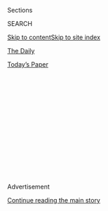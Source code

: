 <div id="app">

<div>

<div>

<div>

<div class="NYTAppHideMasthead css-1q2w90k e1suatyy0">

<div class="section css-ui9rw0 e1suatyy2">

<div class="css-eph4ug er09x8g0">

<div class="css-6n7j50">

</div>

<span class="css-1dv1kvn">Sections</span>

<div class="css-10488qs">

<span class="css-1dv1kvn">SEARCH</span>

</div>

[Skip to content](#site-content)[Skip to site index](#site-index)

</div>

<div id="masthead-section-label" class="css-1wr3we4 eaxe0e00">

[The
Daily](https://www.nytimes.com/podcasts/the-daily)

</div>

<div class="css-10698na e1huz5gh0">

</div>

</div>

<div id="masthead-bar-one" class="section hasLinks css-15hmgas e1csuq9d3">

<div class="css-uqyvli e1csuq9d0">

</div>

<div class="css-1uqjmks e1csuq9d1">

</div>

<div class="css-9e9ivx">

[](https://myaccount.nytimes.com/auth/login?response_type=cookie&client_id=vi)

</div>

<div class="css-1bvtpon e1csuq9d2">

[Today’s
Paper](https://www.nytimes.com/section/todayspaper)

</div>

</div>

</div>

</div>

<div data-aria-hidden="false">

<div id="site-content" data-role="main">

<div>

<div class="css-1aor85t" style="opacity:0.000000001;z-index:-1;visibility:hidden">

<div class="css-1hqnpie">

<div class="css-epjblv">

<span class="css-17xtcya">[The
Daily](/podcasts/the-daily)</span><span class="css-x15j1o">|</span><span class="css-fwqvlz">Confronting
China</span>

</div>

<div class="css-k008qs">

<div class="css-1iwv8en">

<span class="css-18z7m18"></span>

<div>

</div>

</div>

<span class="css-1n6z4y">https://nyti.ms/313FOmC</span>

<div class="css-1705lsu">

<div class="css-4xjgmj">

<div class="css-4skfbu" data-role="toolbar" data-aria-label="Social Media Share buttons, Save button, and Comments Panel with current comment count" data-testid="share-tools">

  - 
  - 
  - 
  - 
    
    <div class="css-6n7j50">
    
    </div>

  - 
  - 

</div>

</div>

</div>

</div>

</div>

</div>

<div id="NYT_TOP_BANNER_REGION" class="css-13pd83m">

</div>

<div id="top-wrapper" class="css-1sy8kpn">

<div id="top-slug" class="css-l9onyx">

Advertisement

</div>

[Continue reading the main
story](#after-top)

<div class="ad top-wrapper" style="text-align:center;height:100%;display:block;min-height:250px">

<div id="top" class="place-ad" data-position="top" data-size-key="top">

</div>

</div>

<div id="after-top">

</div>

</div>

<div>

<div class="css-1g7y0i5 e1drnplw0">

<div class="css-1ceswkc e1drnplw1">

</div>

<div class="css-f2fzwx e1drnplw2">

<div data-aria-labelledby="modal-title" data-role="region">

<div id="modal-title" class="css-mln36k">

transcript

</div>

<div class="css-pbq7ev">

</div>

<span>Back to The
Daily</span>

<div class="css-f6lhej">

<div class="css-1ialerq">

<div class="css-1701swk">

bars

</div>

<div>

<div class="css-1t7yl1y">

0:00/28:40

</div>

<div class="css-og85jy">

\-28:40

</div>

</div>

</div>

</div>

<div class="css-15fbio0">

<div class="css-1p4nyns">

transcript

## Confronting China

### Hosted by Michael Barbaro; produced by Asthaa Chaturvedi and Austin Mitchell; with help from Neena Pathak and Sydney Harper; and edited by Lisa Chow and Lisa Tobin

#### Some members of the Trump administration believe the superpower country poses an existential threat to the U.S. — one they are working to address now.

Wednesday, July 29th, 2020

</div>

  - michael barbaro  
    From The New York Times, I’m Michael Barbaro. This is “The Daily.”

  - \[music\]  
    Today: A cooperative relationship with China has been a pillar of
    the United States’ foreign policy for more than half a century.
    Edward Wong on why the Trump administration believes it’s time for a
    change.
    
    It’s Wednesday, July 29.
    
    Edward, can you tell me what happened in Houston last week?

  - edward wong  
    Sure. We first got a tip that something was up with the Chinese
    consulate in Houston around Tuesday afternoon or so — that the
    Chinese ambassador to the U.S. had been told by American officials
    that he had three days to shut down the consulate, and that the
    employees here had 30 days to then leave the country. And a
    colleague and I started chasing this tip, but we couldn’t quite nail
    it down to publish a story.

  - archived recording  
    Right now at 10, breaking news —

edward wong

And then —

  - archived recording 1  
    Houston firefighters and police responding to the Chinese consulate
    in Montrose after reports of a fire.

  - archived recording 2  
    Crews were called to the building off Montrose and Herald about 8:20
    tonight.

edward wong

In the evening, I started seeing these videos of people burning things
in metal barrels, in open metal barrels. And there was video of fire
trucks and police cars surrounding the consulate with their lights on,
so it’s quite a dramatic scene.

  - archived recording  
    And local media were reporting that documents appeared to be being
    burned in the courtyard of that building.

edward wong

You know, for people in the national security world and the foreign
policy world, when you see people burning lots of documents or papers at
a diplomatic mission, the assumption is that they’re about to clear out
of the mission. So when I saw those videos, I realized that the tip we
had gotten that the Chinese ambassador had been told to shut down the
Houston consulate within three days was indeed true.

  - archived recording (wang wenbin)  
    On July the 21st, the U.S. abruptly asked China to close its
    consulate in Houston.

edward wong

And within hours, the Chinese foreign ministry confirmed that in
Beijing.

  - archived recording (wang wenbin)  
    We urge the U.S. to reverse this incorrect decision immediately.
    Otherwise, China will definitely take necessary legitimate actions.

michael barbaro

And why would the U.S. take this pretty significant move of kicking
these Chinese diplomats out of this consulate in Texas?

edward wong

Officially, people in American government told us that they targeted the
Houston consulate because it was a hub of economic espionage and trade
secrets espionage in the U.S. But American officials haven’t given us
detailed evidence on the activities undertaken by the Chinese diplomats.
And it’s not clear to us how much farther these activities go beyond the
types of covert or espionage activities that take place at missions
around the world, including ones run by Americans. But in the bigger
picture, a main goal of some American officials in the Trump
administration is to unwind a range of diplomatic and economic ties that
have built up between the U.S. and China over the decades ever since
President Nixon started the opening of China back in 1971.

michael barbaro

So there’s a version of this where the U.S. was looking for a reason to
unwind this relationship, and espionage — real or not — was that reason.

edward wong

Right.

michael barbaro

And why would the Trump administration want to unwind its relationship
with China? I mean, it’s our single biggest trading partner. It’s a
global superpower. It’s a nuclear power, so that’s a pretty significant
decision.

edward wong

It is significant, and there are some senior officials in the
administration who are against this. Throughout the last three and a
half years, we’ve seen, broadly speaking, two factions of advisers on
China competing against each other for Trump’s ear. And that helps
explain some of the contradictory impulses and policies that we’ve seen
coming out of the administration on China during this period.

michael barbaro

What do you mean?

edward wong

On one side, you had the ones wanting to confront China, in part over
trade, and also in part over national security matters. You had Peter
Navarro, who’s a White House trade adviser.

  - archived recording (peter navarro)  
    How do you work with a country that lies through its teeth?

edward wong

Who wrote a book called “Death by China,” and then you also had
Secretary of State Mike Pompeo.

  - archived recording (mike pompeo)  
    They very much want to undermine our Western values, all the things
    that we hold most dear.

edward wong

And those people saw China as a threat to America. And then on the more
cooperative side, you have, for example, Treasury Secretary Steve
Mnuchin.

  - archived recording (steve mnuchin)  
    We need to work together to maximize the benefit for both sides.

edward wong

People who still clung to the classic notions of free trade and thought
that the traditional relationship with China was a stabilizing force in
the world. And that this had helped American companies get wealthy over
the years, as well as had benefited American consumers.

michael barbaro

And Edward, when comes to those who want to confront China, when it
comes to the Peter Navarros and the Mike Pompeos, what is their case for
why China is such a threat to the U.S. and should be reined in?

edward wong

Well, they argue that China presents a range of strategic threats to the
U.S. For example, they say that China’s attempts to export its 5G
technology, its next generation communications technology, around the
world presents a security threat. They say that China’s recent military
expansionism in the South China Sea, and its vast maritime claims in
that sea, are also a security threat, and they would impede American
military dominance in the Asia-Pacific. They point to attempts at
economic espionage by China and a vast range of cyber attacks that have
targeted the American government and other important institutions around
the world.

michael barbaro

Am I right to think that, from the start of his presidency, the
confrontation camp more or less prevailed?

edward wong

Well, it’s complicated. The first big blow to the U.S.-China
relationship under the Trump administration was in mid-2018.

  - archived recording (donald trump)  
    We’re going to have some incredible things. We’re just announcing
    very big tariffs today on China, because China has been —

edward wong

When President Trump started putting tariffs on billions of dollars of
goods made in China, China retaliated by doing the same on American
goods.

  - archived recording  
    So here’s what they would do. They target farm products such as
    soybean cars, seafood —

edward wong

And then just spiral downward from there.

  - archived recording 1  
    Medical equipment, energy products, that would start a little bit —

  - archived recording 2  
    As the U.S.-China trade war escalates, business leaders have been
    speaking up. FedEx C.E.O. —

edward wong

So the trade war had this huge impact on companies, both in the U.S. and
outside of the U.S. And it created a lot of instability in their
thinking about how to do business.

  - archived recording  
    The escalating trade battle between the U.S. and China is rocking
    investors around the world.

edward wong

It created a lot of instability in the stock markets, which Trump
watches closely. And —

  - archived recording  
    Some farmers in the U.S.A., the disruption of normal trade with
    China has forced many of them to go bankrupt.

edward wong

Important groups of voters who had supported Trump, for example, farmers
in the Midwest, were starting to suffer.

  - archived recording  
    I was a Trump voter. I voted for the president, certainly. But he
    certainly hasn’t come through. He’s lost on trade. He’s lost on
    trade, and certainly —

edward wong

They saw agricultural products like corn and soybeans piling up in the
Midwest, because China had imposed tariffs on their end to strike back
at Trump.

  - archived recording  
    So I won’t be voting for the president again.

edward wong

So Trump and some of his economic advisers, especially those who were
preaching more cooperation with China, started to get nervous about
these economic signs that they were seeing, as well as about the
anxieties of these midwestern farmers and potential Trump voters there.

michael barbaro

And so what do they do, these cooperation camp folks who are not happy
with this trade war?

edward wong

Well, as they go through negotiations for a potential truce to the trade
war, President Trump talks with President Xi of China several times. And
they have these, like, sort of one-on-one conversations that Trump likes
to do with leaders. And in each of these, Trump sort of cozies up to Xi,
and it’s clear he’s willing to sort of brush aside a lot of sort of the
most egregious behaviors of China in the pursuit of this trade deal.

michael barbaro

Like what?

edward wong

In one conversation, according to John Bolton — the former national
security adviser — Trump encouraged Xi to actually continue building
internment camps for Muslims in the northwest of China and sort of
signaled that this wasn’t a big issue for him.

michael barbaro

These are the Uighurs?

edward wong

Right, these are the Uighurs, exactly. The ones a million or more held
over recent years in internment camps. And, for example, we’ve seen
these, during this period, these pro-democracy protests arise in Hong
Kong. And while Trump’s national security aides are supportive of them,
Trump himself tells Xi privately in a phone call that Xi should just
handle those in whatever way he wants to deal with those, and that Trump
himself will not say anything about those, and he’ll tell his aides not
to say anything vocally among those protests either.

michael barbaro

So in this trade war that’s supposed to represent confrontation with
China, there’s actually a fair amount of cooperation going on, most of
it behind the scenes.

edward wong

Right, exactly. And ultimately, in December, they reach a tentative
agreement, and then they signed that in January of this year. And I
think that brought a big sense of relief to the people in the
cooperation camp. I think they were relieved to see a sense of stability
returned to this key economic relationship. Now, the confrontation
people in the White House and in other agencies were generally
disappointed, I think, by the outcome of the deal. They felt that Trump
had sidelined a lot of the hardline policies they had pushed for in the
first half of the administration for the sake of just trying to get a
marginal increase in agricultural purchases. And also, there is a sense
of outrage among some of them.

And this was in John Bolton’s recent book, that Trump was also aiming
for this negotiated truce purely for re-election purposes. That he
pleaded with Xi in a conversation that Xi should get help him get
re-elected, should help him win, and that the best way to do this was to
reach some sort of truce or deal in the trade war that he could then
bring back to his constituents. And so certain national security people
were outraged by this, saying that Trump was focused purely on personal
politics and was not looking after the national security interests of
the United States.

michael barbaro

Edward, what you’re describing so far, especially this trade deal, does
not seem like a relationship that is about to be fundamentally unwound
and blown up. So what happens to get us from that truce to now, into the
shutdown of this consulate in Houston?

edward wong

Well, what changes things is this pandemic that starts in central China
and spreads across the globe.

That sets the two powers on a much more confrontational course.

\[music\]

michael barbaro

We’ll be right back.

  - archived recording (donald trump)  
    I spoke with President Xi. We had a great talk. He’s working very
    hard. I have to say he’s working very, very hard.

edward wong

So in the first weeks after the virus started spreading around the
globe, Trump was still praising Xi publicly.

  - archived recording (donald trump)  
    If you know anything about him, I think he’ll be in pretty good
    shape. They’ve had a rough patch, and I think right now, they have
    it — it looks like they’re getting it under control more and more.

edward wong

This was in January and February right after they had signed the trade
agreement, so Trump was still in this mode where he wanted intensely to
preserve that negotiated truce. But by the spring —

  - archived recording (donald trump)  
    We got hit by the virus that came from China.

edward wong

Trump was laying into China publicly for what had happened. You know,
the pandemic had spread into all corners of the U.S. The economy was in
shambles. Trump was seeing his re-election chances starting to go down
the drain.

  - archived recording (donald trump)  
    And we continue our relentless effort to defeat the Chinese virus.

  - archived recording  
    Why do you keep using this? A lot of people say it’s racist.

  - archived recording (donald trump)  
    Because it comes from China. It’s not racist at all, no. Not at all.
    It comes from China. That’s why. It comes from China. I want to be
    accurate.

edward wong

And so his campaign strategists came up with this idea that they can try
and shift the conversation to China, rather than having people focused
on Trump’s failures on the pandemic. And that by blaming China for all
of this, they could win back some of the votes that Trump’s starting to
lose. Some of his top advisers. started speculating whether the virus
might have started from a lab accident —

  - archived recording  
    I can tell you that there is a significant amount of evidence that
    this came from that laboratory in Wuhan.

edward wong

— even though there was no evidence for that.

  - archived recording  
    Have you seen anything at this point that gives you a high degree of
    confidence that the Wuhan Institute of Virology was the origin of
    this virus?

  - archived recording (donald trump)  
    Yes, I have. Yes, I have.

edward wong

So you have this very concerted effort by Trump to really cast China as
the person or the entity to blame for all of this.

  - archived recording (donald trump)  
    China’s cover-up of the Wuhan virus allowed the disease to spread
    all over the world, instigating a global pandemic.

michael barbaro

And where does the pandemic fit into the kind of now familiar outlines
that you have described of the confrontation camp versus the cooperation
camp? I have to imagine it kind of challenges both.

edward wong

The pandemic really empowers the hawks in the administration to say, we
really have to go after China. Look at how their misgovernance, how
their political system led us to this point — led America into an
economic crisis that’s been the worst since the Great Depression. And
even the people in the cooperation camp are starting to change their
minds a bit. It’s hard to tell the world that we should prioritize this
trade agreement that just rests on some agriculture purchases when
you’ve got this global crisis enveloping everything, and when American
citizens are anxious about their future.

michael barbaro

And how does China respond to these attacks from Trump and from his
advisers?

edward wong

So what we’re hearing this spring is Chinese officials denouncing the
U.S. for all of these attacks. And they also point out that the Chinese
system actually has handled the virus a lot better than the American
system. They say even though there might have been this outbreak in
central China, look at how we controlled it through the measures we
took, and look at how the virus is running rampant in the U.S. And China
also then starts to try and send out aid to other countries. It starts
sending shipments of, for example, medical supplies, medical equipment,
facemasks, to other countries around the world, and even to parts of the
U.S., to try and sort of mask over its own responsibility for how the
outbreak began in its country. So the relationship between the two
powers was bad, and then it got worse.

  - archived recording  
    And we have some breaking news coming in. China’s annual
    parliamentary meeting has been officially opened in Beijing, and
    it’s expected that national security legislation for Hong Kong
    will be discussed during the seven-day session.

edward wong

In the late spring, Chinese officials start talking about this new
national security law that they want to impose on Hong Kong.

  - archived recording 1  
    Well, the specifics of the news has sent shockwaves across the city.

  - archived recording 2  
    It says Beijing will set up a new National Security Bureau in Hong
    Kong, supervised by the central government to crack down on dissent
    in the city.

  - archived recording  
    The legislation has faced sharp criticism from governments all
    around the world and sparked new protests in Hong Kong.

edward wong

And so this continues the downward spiral that U.S.-China relations have
been on.

michael barbaro

Right, and I’m imagining that that security law was especially upsetting
to those who want confrontation with China. That seems to be exactly the
kind of thing that they find so objectionable.

edward wong

That’s right. As you recall, they were very upset at Trump for putting
the Hong Kong issue on the backburner in his aim to try and reach some
sort of trade truce with China. And now they were intent on pushing
forward on policies and actions that would make the Communist Party pay
a price, not only for what they would do in Hong Kong, but for their
actions in other parts of the world and for their role in the pandemic.
So they started announcing a series of actions against China that really
brought the relationship to a new low. They said that Hong Kong was no
longer an autonomous entity, and that the U.S. would break off its
special relationship with Hong Kong.

michael barbaro

Wow.

edward wong

They imposed visa restrictions on a category of students who were
associated with military institutions in China. They said that these
students can no longer come to the U.S. to do research or study because
of suspicions of potential economic espionage. They’ve even floated a
proposal internally to block all 92 million members of the Communist
Party from traveling to the U.S., as well as their family members, which
could encompass hundreds of millions of people. It’s really felt like a
moment where the gloves have been taken off in this relationship, and
where the people in the administration who want to fundamentally
reorient the relationship with China have the upper hand right now.

michael barbaro

Edward, is it possible that, at the end of the day, what you’re
describing here and the events of the past couple of weeks, it’s the
right strategy for the U.S.? Because China is behaving in ways that
fundamentally violate American values, especially in Hong Kong,
especially with the Uighurs. And so no matter what motivates Donald
Trump to begin confronting China, is that potentially a good thing for
the United States?

edward wong

Well, the people who are supportive of the more confrontational approach
say that this type of strategy on China is long overdue. Now it’s time
to really push back against China on all these fronts, especially at a
time when China hasn’t overtaken the U.S. yet as the world’s largest
economy and it’s still a rising power. And this is a moment when we have
this opening to really reframe the conversation on China, not only U.S.,
but globally, and sort of rally countries to really confront China on a
whole range of issues.

michael barbaro

Right. So basically, this is our last chance?

edward wong

Right. They see it as time running out. Then you’ve got people on the
other camp who say, we don’t know where this will end. This starts this
downward spiral in relations that starts to erode all the diplomatic
ties, economic ties, the people-to-people ties that have kept the
relationship firm over the decades, a relationship that’s an unlikely
one. You’ve got this close relationship between a Western democracy and
an authoritarian state. And somehow, they’ve managed to avoid open
conflict. They’ve managed to avoid war. And where could we end up, where
could the world end up if we start breaking off those ties now?

michael barbaro

Right. It could end up in a pretty dangerous place.

edward wong

Right.

michael barbaro

So I want to return to where we started this conversation, Edward, which
is with the U.S. kicking China out of this consulate in Houston, because
it very much seems like this is the capstone to this approach. And I
wonder what the response has been from China, and what that tells us
about what this dynamic of confrontation is going to start to look like
over the next coming months and maybe even years.

edward wong

Well last Friday, we saw China announce that it was going to force the
U.S. to shut down its consulate in Chengdu, which is the only diplomatic
mission that the U.S. has in Western China. It’s a very critical mission
for the U.S., because it allows American officials to observe what’s
going on in the vast reaches of that part of the country, including in
Tibet, which is a very important issue for the U.S.

The people in Beijing couch this as a reciprocal action. And some people
still say that they could have taken a more escalatory step, but that
they appear to be willing to hold back and see whether there might be
some reset of the relationship if Trump loses the election in November.
But even if that were the case, I’m not sure that their orientation of
the relationship would change. There might be a temporary halt to the
tit-for-tat cycle that we’re seeing. But it feels like because of where
the U.S. and China are now in the world, and the entrenched ideological
systems in both countries, we might be on course for a long-term
confrontation.

  - archived recording (mike pompeo)  
    Thank you. Thank you all.

edward wong

And you could hear that a few days ago in this very dark speech that
Secretary of State Mike Pompeo gave at the Nixon Library.

  - archived recording (mike pompeo)  
    We, the freedom-loving nations of the world, must induce China to
    change in more creative and assertive ways, because Beijing’s
    actions threaten our people and our prosperity.

edward wong

He laid out a vision of a potential cold war with China, and said that
China was the most challenging foe to the United States.

  - archived recording (mike pompeo)  
    Now, people of good faith can debate why free agents allowed these
    bad things to happen for all these years. Perhaps we were naive
    about China’s virulent strain of communism, or triumphalist after
    our victory in the Cold War. Or cravenly capitalist, or hoodwinked
    by Beijing’s talk of a peaceful rise. Whatever the reason, whatever
    the reason, today, China is increasingly authoritarian at home and
    more aggressive in its hostility to freedom everywhere else. And
    President Trump has said enough.

\[music\]

michael barbaro

Edward, thank you very much.

edward wong

Thanks a lot, Michael. It’s been great being on the show.

michael barbaro

We’ll be right back.

Here’s what else you need to know today.

  - archived recording  
    Mr. Barr, you may begin.

  - archived recording (william barr)  
    Good morning, Mr. Chairman, Ranking Member Jordan. I’m pleased to be
    here this morning. On behalf of the Department of Justice, I want to
    pay my respects —

michael barbaro

During his first appearance before the House since Democrats took
control in 2018, Attorney General Bill Barr was repeatedly challenged
over his response to everything from the Russia investigation to
nationwide protests over policing.

  - archived recording (david cicilline)  
    Is it ever appropriate, sir, for the president to solicit or accept
    foreign assistance in an election?

  - archived recording (william barr)  
    It depends what kind of assistance.

  - archived recording (david cicilline)  
    Is it ever appropriate for the president or presidential candidate
    to accept or solicit foreign assistance of any kind in his or her
    election?

  - archived recording (william barr)  
    No, it’s not appropriate.

  - archived recording (david cicilline)  
    OK. Sorry you had to struggle with that one, Mr. Attorney General.
    Now let’s turn to —

michael barbaro

Several Democratic lawmakers, including Representative Pramila Jayapal
of Washington State, demanded to know why Barr had deployed federal
agents to Oregon to monitor Black Lives Matter protests, but not to
Michigan, where conservatives protested a coronavirus lockdown order.

  - archived recording (pramila jayapal)  
    There is a real discrepancy in how you react as the attorney
    general, the top cop in this country. When white men with swastikas
    storm a government building with guns, there is no need for the
    president to quote, “activate you,” because they’re getting the
    president’s personal agenda done. But when black people and people
    of color protest police brutality, systemic racism and the
    president’s very own lack of response to those critical issues,
    then you forcibly remove them with armed federal officers, pepper
    bombs, because they are considered terrorists by the president. Did
    I get it right, Mr. Barr?

  - archived recording (william barr)  
    I have responsibility for the federal government, and the White
    House is the seat of the —

  - archived recording (pramila jayapal)  
    Mr. Barr, let me just make it clear —

michael barbaro

And on Tuesday, the nation’s second-largest teachers’ unit, the American
Federation of Teachers, announced that it would support members if they
choose to go on strike over unsafe school reopenings. The union said
that strikes should be a last resort, but the announcement gives local
teachers greater leverage in negotiations over the kinds of protections
that teachers should have in reopened schools.

\[music\]

That’s it for “The Daily.” I’m Michael Barbaro. See you
tomorrow.

</div>

</div>

</div>

</div>

<div style="position:absolute;width:0;height:0;visibility:hidden;display:none">

</div>

<div style="width:100%">

<div class="css-18qqsen e1eullfg0" style="background-image:url(https://static01.nyt.com/images/2017/01/29/podcasts/the-daily-album-art/the-daily-album-art-videoFifteenBySeven2610-v4.jpg)">

<div class="css-1hmsypo e1eullfg2">

<div class="css-131hid3 e1eullfg3">

<div class="css-1uhi299 e1eullfg1">

</div>

<div class="css-1tloyb6">

<div class="css-1kltdsh ehra6vc0">

[<span class="css-1f76qa2">![The Daily
logo](https://static01.nyt.com/images/2017/01/29/podcasts/the-daily-album-art/the-daily-album-art-square320-v4.png)<span>The
Daily</span></span>](https://www.nytimes.com/column/the-daily)<span class="css-1lhttlg ehra6vc1"><span class="css-sj5ozi ehra6vc2">Subscribe:</span></span>

  - [Apple Podcasts](https://itunes.apple.com/us/podcast/id1200361736)
  - [Google
    Podcasts](https://www.google.com/podcasts?feed=aHR0cHM6Ly9yc3MuYXJ0MTkuY29tL3RoZS1kYWlseQ%3D%3D)

</div>

</div>

<div class="css-1r0dpua e1eullfg4">

<div class="css-1gu519p edye5kn0">

<div>

# Confronting China

## Some members of the Trump administration believe the superpower country poses an existential threat to the U.S. — one they are working to address now.

</div>

<span class="css-lsnb14 edye5kn4">Hosted by Michael Barbaro; produced by
Asthaa Chaturvedi and Austin Mitchell; with help from Neena Pathak and
Sydney Harper; and edited by Lisa Chow and Lisa Tobin</span>

<div class="css-1vd84sn">

<span class="css-16bt4xd">Transcript</span>

</div>

</div>

<div class="css-1g7y0i5 e1drnplw0">

<div class="css-1ceswkc e1drnplw1">

</div>

<div class="css-f2fzwx e1drnplw2">

<div data-aria-labelledby="modal-title" data-role="region">

<div id="modal-title" class="css-mln36k">

transcript

</div>

<div class="css-pbq7ev">

</div>

<span>Back to The
Daily</span>

<div class="css-f6lhej">

<div class="css-1ialerq">

<div class="css-1701swk">

bars

</div>

<div>

<div class="css-1t7yl1y">

0:00/28:40

</div>

<div class="css-og85jy">

\-0:00

</div>

</div>

</div>

</div>

<div class="css-15fbio0">

<div class="css-1p4nyns">

transcript

## Confronting China

### Hosted by Michael Barbaro; produced by Asthaa Chaturvedi and Austin Mitchell; with help from Neena Pathak and Sydney Harper; and edited by Lisa Chow and Lisa Tobin

#### Some members of the Trump administration believe the superpower country poses an existential threat to the U.S. — one they are working to address now.

Wednesday, July 29th, 2020

</div>

  - michael barbaro  
    From The New York Times, I’m Michael Barbaro. This is “The Daily.”

  - \[music\]  
    Today: A cooperative relationship with China has been a pillar of
    the United States’ foreign policy for more than half a century.
    Edward Wong on why the Trump administration believes it’s time for a
    change.
    
    It’s Wednesday, July 29.
    
    Edward, can you tell me what happened in Houston last week?

  - edward wong  
    Sure. We first got a tip that something was up with the Chinese
    consulate in Houston around Tuesday afternoon or so — that the
    Chinese ambassador to the U.S. had been told by American officials
    that he had three days to shut down the consulate, and that the
    employees here had 30 days to then leave the country. And a
    colleague and I started chasing this tip, but we couldn’t quite nail
    it down to publish a story.

  - archived recording  
    Right now at 10, breaking news —

edward wong

And then —

  - archived recording 1  
    Houston firefighters and police responding to the Chinese consulate
    in Montrose after reports of a fire.

  - archived recording 2  
    Crews were called to the building off Montrose and Herald about 8:20
    tonight.

edward wong

In the evening, I started seeing these videos of people burning things
in metal barrels, in open metal barrels. And there was video of fire
trucks and police cars surrounding the consulate with their lights on,
so it’s quite a dramatic scene.

  - archived recording  
    And local media were reporting that documents appeared to be being
    burned in the courtyard of that building.

edward wong

You know, for people in the national security world and the foreign
policy world, when you see people burning lots of documents or papers at
a diplomatic mission, the assumption is that they’re about to clear out
of the mission. So when I saw those videos, I realized that the tip we
had gotten that the Chinese ambassador had been told to shut down the
Houston consulate within three days was indeed true.

  - archived recording (wang wenbin)  
    On July the 21st, the U.S. abruptly asked China to close its
    consulate in Houston.

edward wong

And within hours, the Chinese foreign ministry confirmed that in
Beijing.

  - archived recording (wang wenbin)  
    We urge the U.S. to reverse this incorrect decision immediately.
    Otherwise, China will definitely take necessary legitimate actions.

michael barbaro

And why would the U.S. take this pretty significant move of kicking
these Chinese diplomats out of this consulate in Texas?

edward wong

Officially, people in American government told us that they targeted the
Houston consulate because it was a hub of economic espionage and trade
secrets espionage in the U.S. But American officials haven’t given us
detailed evidence on the activities undertaken by the Chinese diplomats.
And it’s not clear to us how much farther these activities go beyond the
types of covert or espionage activities that take place at missions
around the world, including ones run by Americans. But in the bigger
picture, a main goal of some American officials in the Trump
administration is to unwind a range of diplomatic and economic ties that
have built up between the U.S. and China over the decades ever since
President Nixon started the opening of China back in 1971.

michael barbaro

So there’s a version of this where the U.S. was looking for a reason to
unwind this relationship, and espionage — real or not — was that reason.

edward wong

Right.

michael barbaro

And why would the Trump administration want to unwind its relationship
with China? I mean, it’s our single biggest trading partner. It’s a
global superpower. It’s a nuclear power, so that’s a pretty significant
decision.

edward wong

It is significant, and there are some senior officials in the
administration who are against this. Throughout the last three and a
half years, we’ve seen, broadly speaking, two factions of advisers on
China competing against each other for Trump’s ear. And that helps
explain some of the contradictory impulses and policies that we’ve seen
coming out of the administration on China during this period.

michael barbaro

What do you mean?

edward wong

On one side, you had the ones wanting to confront China, in part over
trade, and also in part over national security matters. You had Peter
Navarro, who’s a White House trade adviser.

  - archived recording (peter navarro)  
    How do you work with a country that lies through its teeth?

edward wong

Who wrote a book called “Death by China,” and then you also had
Secretary of State Mike Pompeo.

  - archived recording (mike pompeo)  
    They very much want to undermine our Western values, all the things
    that we hold most dear.

edward wong

And those people saw China as a threat to America. And then on the more
cooperative side, you have, for example, Treasury Secretary Steve
Mnuchin.

  - archived recording (steve mnuchin)  
    We need to work together to maximize the benefit for both sides.

edward wong

People who still clung to the classic notions of free trade and thought
that the traditional relationship with China was a stabilizing force in
the world. And that this had helped American companies get wealthy over
the years, as well as had benefited American consumers.

michael barbaro

And Edward, when comes to those who want to confront China, when it
comes to the Peter Navarros and the Mike Pompeos, what is their case for
why China is such a threat to the U.S. and should be reined in?

edward wong

Well, they argue that China presents a range of strategic threats to the
U.S. For example, they say that China’s attempts to export its 5G
technology, its next generation communications technology, around the
world presents a security threat. They say that China’s recent military
expansionism in the South China Sea, and its vast maritime claims in
that sea, are also a security threat, and they would impede American
military dominance in the Asia-Pacific. They point to attempts at
economic espionage by China and a vast range of cyber attacks that have
targeted the American government and other important institutions around
the world.

michael barbaro

Am I right to think that, from the start of his presidency, the
confrontation camp more or less prevailed?

edward wong

Well, it’s complicated. The first big blow to the U.S.-China
relationship under the Trump administration was in mid-2018.

  - archived recording (donald trump)  
    We’re going to have some incredible things. We’re just announcing
    very big tariffs today on China, because China has been —

edward wong

When President Trump started putting tariffs on billions of dollars of
goods made in China, China retaliated by doing the same on American
goods.

  - archived recording  
    So here’s what they would do. They target farm products such as
    soybean cars, seafood —

edward wong

And then just spiral downward from there.

  - archived recording 1  
    Medical equipment, energy products, that would start a little bit —

  - archived recording 2  
    As the U.S.-China trade war escalates, business leaders have been
    speaking up. FedEx C.E.O. —

edward wong

So the trade war had this huge impact on companies, both in the U.S. and
outside of the U.S. And it created a lot of instability in their
thinking about how to do business.

  - archived recording  
    The escalating trade battle between the U.S. and China is rocking
    investors around the world.

edward wong

It created a lot of instability in the stock markets, which Trump
watches closely. And —

  - archived recording  
    Some farmers in the U.S.A., the disruption of normal trade with
    China has forced many of them to go bankrupt.

edward wong

Important groups of voters who had supported Trump, for example, farmers
in the Midwest, were starting to suffer.

  - archived recording  
    I was a Trump voter. I voted for the president, certainly. But he
    certainly hasn’t come through. He’s lost on trade. He’s lost on
    trade, and certainly —

edward wong

They saw agricultural products like corn and soybeans piling up in the
Midwest, because China had imposed tariffs on their end to strike back
at Trump.

  - archived recording  
    So I won’t be voting for the president again.

edward wong

So Trump and some of his economic advisers, especially those who were
preaching more cooperation with China, started to get nervous about
these economic signs that they were seeing, as well as about the
anxieties of these midwestern farmers and potential Trump voters there.

michael barbaro

And so what do they do, these cooperation camp folks who are not happy
with this trade war?

edward wong

Well, as they go through negotiations for a potential truce to the trade
war, President Trump talks with President Xi of China several times. And
they have these, like, sort of one-on-one conversations that Trump likes
to do with leaders. And in each of these, Trump sort of cozies up to Xi,
and it’s clear he’s willing to sort of brush aside a lot of sort of the
most egregious behaviors of China in the pursuit of this trade deal.

michael barbaro

Like what?

edward wong

In one conversation, according to John Bolton — the former national
security adviser — Trump encouraged Xi to actually continue building
internment camps for Muslims in the northwest of China and sort of
signaled that this wasn’t a big issue for him.

michael barbaro

These are the Uighurs?

edward wong

Right, these are the Uighurs, exactly. The ones a million or more held
over recent years in internment camps. And, for example, we’ve seen
these, during this period, these pro-democracy protests arise in Hong
Kong. And while Trump’s national security aides are supportive of them,
Trump himself tells Xi privately in a phone call that Xi should just
handle those in whatever way he wants to deal with those, and that Trump
himself will not say anything about those, and he’ll tell his aides not
to say anything vocally among those protests either.

michael barbaro

So in this trade war that’s supposed to represent confrontation with
China, there’s actually a fair amount of cooperation going on, most of
it behind the scenes.

edward wong

Right, exactly. And ultimately, in December, they reach a tentative
agreement, and then they signed that in January of this year. And I
think that brought a big sense of relief to the people in the
cooperation camp. I think they were relieved to see a sense of stability
returned to this key economic relationship. Now, the confrontation
people in the White House and in other agencies were generally
disappointed, I think, by the outcome of the deal. They felt that Trump
had sidelined a lot of the hardline policies they had pushed for in the
first half of the administration for the sake of just trying to get a
marginal increase in agricultural purchases. And also, there is a sense
of outrage among some of them.

And this was in John Bolton’s recent book, that Trump was also aiming
for this negotiated truce purely for re-election purposes. That he
pleaded with Xi in a conversation that Xi should get help him get
re-elected, should help him win, and that the best way to do this was to
reach some sort of truce or deal in the trade war that he could then
bring back to his constituents. And so certain national security people
were outraged by this, saying that Trump was focused purely on personal
politics and was not looking after the national security interests of
the United States.

michael barbaro

Edward, what you’re describing so far, especially this trade deal, does
not seem like a relationship that is about to be fundamentally unwound
and blown up. So what happens to get us from that truce to now, into the
shutdown of this consulate in Houston?

edward wong

Well, what changes things is this pandemic that starts in central China
and spreads across the globe.

That sets the two powers on a much more confrontational course.

\[music\]

michael barbaro

We’ll be right back.

  - archived recording (donald trump)  
    I spoke with President Xi. We had a great talk. He’s working very
    hard. I have to say he’s working very, very hard.

edward wong

So in the first weeks after the virus started spreading around the
globe, Trump was still praising Xi publicly.

  - archived recording (donald trump)  
    If you know anything about him, I think he’ll be in pretty good
    shape. They’ve had a rough patch, and I think right now, they have
    it — it looks like they’re getting it under control more and more.

edward wong

This was in January and February right after they had signed the trade
agreement, so Trump was still in this mode where he wanted intensely to
preserve that negotiated truce. But by the spring —

  - archived recording (donald trump)  
    We got hit by the virus that came from China.

edward wong

Trump was laying into China publicly for what had happened. You know,
the pandemic had spread into all corners of the U.S. The economy was in
shambles. Trump was seeing his re-election chances starting to go down
the drain.

  - archived recording (donald trump)  
    And we continue our relentless effort to defeat the Chinese virus.

  - archived recording  
    Why do you keep using this? A lot of people say it’s racist.

  - archived recording (donald trump)  
    Because it comes from China. It’s not racist at all, no. Not at all.
    It comes from China. That’s why. It comes from China. I want to be
    accurate.

edward wong

And so his campaign strategists came up with this idea that they can try
and shift the conversation to China, rather than having people focused
on Trump’s failures on the pandemic. And that by blaming China for all
of this, they could win back some of the votes that Trump’s starting to
lose. Some of his top advisers. started speculating whether the virus
might have started from a lab accident —

  - archived recording  
    I can tell you that there is a significant amount of evidence that
    this came from that laboratory in Wuhan.

edward wong

— even though there was no evidence for that.

  - archived recording  
    Have you seen anything at this point that gives you a high degree of
    confidence that the Wuhan Institute of Virology was the origin of
    this virus?

  - archived recording (donald trump)  
    Yes, I have. Yes, I have.

edward wong

So you have this very concerted effort by Trump to really cast China as
the person or the entity to blame for all of this.

  - archived recording (donald trump)  
    China’s cover-up of the Wuhan virus allowed the disease to spread
    all over the world, instigating a global pandemic.

michael barbaro

And where does the pandemic fit into the kind of now familiar outlines
that you have described of the confrontation camp versus the cooperation
camp? I have to imagine it kind of challenges both.

edward wong

The pandemic really empowers the hawks in the administration to say, we
really have to go after China. Look at how their misgovernance, how
their political system led us to this point — led America into an
economic crisis that’s been the worst since the Great Depression. And
even the people in the cooperation camp are starting to change their
minds a bit. It’s hard to tell the world that we should prioritize this
trade agreement that just rests on some agriculture purchases when
you’ve got this global crisis enveloping everything, and when American
citizens are anxious about their future.

michael barbaro

And how does China respond to these attacks from Trump and from his
advisers?

edward wong

So what we’re hearing this spring is Chinese officials denouncing the
U.S. for all of these attacks. And they also point out that the Chinese
system actually has handled the virus a lot better than the American
system. They say even though there might have been this outbreak in
central China, look at how we controlled it through the measures we
took, and look at how the virus is running rampant in the U.S. And China
also then starts to try and send out aid to other countries. It starts
sending shipments of, for example, medical supplies, medical equipment,
facemasks, to other countries around the world, and even to parts of the
U.S., to try and sort of mask over its own responsibility for how the
outbreak began in its country. So the relationship between the two
powers was bad, and then it got worse.

  - archived recording  
    And we have some breaking news coming in. China’s annual
    parliamentary meeting has been officially opened in Beijing, and
    it’s expected that national security legislation for Hong Kong
    will be discussed during the seven-day session.

edward wong

In the late spring, Chinese officials start talking about this new
national security law that they want to impose on Hong Kong.

  - archived recording 1  
    Well, the specifics of the news has sent shockwaves across the city.

  - archived recording 2  
    It says Beijing will set up a new National Security Bureau in Hong
    Kong, supervised by the central government to crack down on dissent
    in the city.

  - archived recording  
    The legislation has faced sharp criticism from governments all
    around the world and sparked new protests in Hong Kong.

edward wong

And so this continues the downward spiral that U.S.-China relations have
been on.

michael barbaro

Right, and I’m imagining that that security law was especially upsetting
to those who want confrontation with China. That seems to be exactly the
kind of thing that they find so objectionable.

edward wong

That’s right. As you recall, they were very upset at Trump for putting
the Hong Kong issue on the backburner in his aim to try and reach some
sort of trade truce with China. And now they were intent on pushing
forward on policies and actions that would make the Communist Party pay
a price, not only for what they would do in Hong Kong, but for their
actions in other parts of the world and for their role in the pandemic.
So they started announcing a series of actions against China that really
brought the relationship to a new low. They said that Hong Kong was no
longer an autonomous entity, and that the U.S. would break off its
special relationship with Hong Kong.

michael barbaro

Wow.

edward wong

They imposed visa restrictions on a category of students who were
associated with military institutions in China. They said that these
students can no longer come to the U.S. to do research or study because
of suspicions of potential economic espionage. They’ve even floated a
proposal internally to block all 92 million members of the Communist
Party from traveling to the U.S., as well as their family members, which
could encompass hundreds of millions of people. It’s really felt like a
moment where the gloves have been taken off in this relationship, and
where the people in the administration who want to fundamentally
reorient the relationship with China have the upper hand right now.

michael barbaro

Edward, is it possible that, at the end of the day, what you’re
describing here and the events of the past couple of weeks, it’s the
right strategy for the U.S.? Because China is behaving in ways that
fundamentally violate American values, especially in Hong Kong,
especially with the Uighurs. And so no matter what motivates Donald
Trump to begin confronting China, is that potentially a good thing for
the United States?

edward wong

Well, the people who are supportive of the more confrontational approach
say that this type of strategy on China is long overdue. Now it’s time
to really push back against China on all these fronts, especially at a
time when China hasn’t overtaken the U.S. yet as the world’s largest
economy and it’s still a rising power. And this is a moment when we have
this opening to really reframe the conversation on China, not only U.S.,
but globally, and sort of rally countries to really confront China on a
whole range of issues.

michael barbaro

Right. So basically, this is our last chance?

edward wong

Right. They see it as time running out. Then you’ve got people on the
other camp who say, we don’t know where this will end. This starts this
downward spiral in relations that starts to erode all the diplomatic
ties, economic ties, the people-to-people ties that have kept the
relationship firm over the decades, a relationship that’s an unlikely
one. You’ve got this close relationship between a Western democracy and
an authoritarian state. And somehow, they’ve managed to avoid open
conflict. They’ve managed to avoid war. And where could we end up, where
could the world end up if we start breaking off those ties now?

michael barbaro

Right. It could end up in a pretty dangerous place.

edward wong

Right.

michael barbaro

So I want to return to where we started this conversation, Edward, which
is with the U.S. kicking China out of this consulate in Houston, because
it very much seems like this is the capstone to this approach. And I
wonder what the response has been from China, and what that tells us
about what this dynamic of confrontation is going to start to look like
over the next coming months and maybe even years.

edward wong

Well last Friday, we saw China announce that it was going to force the
U.S. to shut down its consulate in Chengdu, which is the only diplomatic
mission that the U.S. has in Western China. It’s a very critical mission
for the U.S., because it allows American officials to observe what’s
going on in the vast reaches of that part of the country, including in
Tibet, which is a very important issue for the U.S.

The people in Beijing couch this as a reciprocal action. And some people
still say that they could have taken a more escalatory step, but that
they appear to be willing to hold back and see whether there might be
some reset of the relationship if Trump loses the election in November.
But even if that were the case, I’m not sure that their orientation of
the relationship would change. There might be a temporary halt to the
tit-for-tat cycle that we’re seeing. But it feels like because of where
the U.S. and China are now in the world, and the entrenched ideological
systems in both countries, we might be on course for a long-term
confrontation.

  - archived recording (mike pompeo)  
    Thank you. Thank you all.

edward wong

And you could hear that a few days ago in this very dark speech that
Secretary of State Mike Pompeo gave at the Nixon Library.

  - archived recording (mike pompeo)  
    We, the freedom-loving nations of the world, must induce China to
    change in more creative and assertive ways, because Beijing’s
    actions threaten our people and our prosperity.

edward wong

He laid out a vision of a potential cold war with China, and said that
China was the most challenging foe to the United States.

  - archived recording (mike pompeo)  
    Now, people of good faith can debate why free agents allowed these
    bad things to happen for all these years. Perhaps we were naive
    about China’s virulent strain of communism, or triumphalist after
    our victory in the Cold War. Or cravenly capitalist, or hoodwinked
    by Beijing’s talk of a peaceful rise. Whatever the reason, whatever
    the reason, today, China is increasingly authoritarian at home and
    more aggressive in its hostility to freedom everywhere else. And
    President Trump has said enough.

\[music\]

michael barbaro

Edward, thank you very much.

edward wong

Thanks a lot, Michael. It’s been great being on the show.

michael barbaro

We’ll be right back.

Here’s what else you need to know today.

  - archived recording  
    Mr. Barr, you may begin.

  - archived recording (william barr)  
    Good morning, Mr. Chairman, Ranking Member Jordan. I’m pleased to be
    here this morning. On behalf of the Department of Justice, I want to
    pay my respects —

michael barbaro

During his first appearance before the House since Democrats took
control in 2018, Attorney General Bill Barr was repeatedly challenged
over his response to everything from the Russia investigation to
nationwide protests over policing.

  - archived recording (david cicilline)  
    Is it ever appropriate, sir, for the president to solicit or accept
    foreign assistance in an election?

  - archived recording (william barr)  
    It depends what kind of assistance.

  - archived recording (david cicilline)  
    Is it ever appropriate for the president or presidential candidate
    to accept or solicit foreign assistance of any kind in his or her
    election?

  - archived recording (william barr)  
    No, it’s not appropriate.

  - archived recording (david cicilline)  
    OK. Sorry you had to struggle with that one, Mr. Attorney General.
    Now let’s turn to —

michael barbaro

Several Democratic lawmakers, including Representative Pramila Jayapal
of Washington State, demanded to know why Barr had deployed federal
agents to Oregon to monitor Black Lives Matter protests, but not to
Michigan, where conservatives protested a coronavirus lockdown order.

  - archived recording (pramila jayapal)  
    There is a real discrepancy in how you react as the attorney
    general, the top cop in this country. When white men with swastikas
    storm a government building with guns, there is no need for the
    president to quote, “activate you,” because they’re getting the
    president’s personal agenda done. But when black people and people
    of color protest police brutality, systemic racism and the
    president’s very own lack of response to those critical issues,
    then you forcibly remove them with armed federal officers, pepper
    bombs, because they are considered terrorists by the president. Did
    I get it right, Mr. Barr?

  - archived recording (william barr)  
    I have responsibility for the federal government, and the White
    House is the seat of the —

  - archived recording (pramila jayapal)  
    Mr. Barr, let me just make it clear —

michael barbaro

And on Tuesday, the nation’s second-largest teachers’ unit, the American
Federation of Teachers, announced that it would support members if they
choose to go on strike over unsafe school reopenings. The union said
that strikes should be a last resort, but the announcement gives local
teachers greater leverage in negotiations over the kinds of protections
that teachers should have in reopened schools.

\[music\]

That’s it for “The Daily.” I’m Michael Barbaro. See you tomorrow.

</div>

</div>

</div>

</div>

</div>

<div class="css-1xgepvx e1eullfg5">

</div>

</div>

</div>

</div>

<div class="css-fnovkn e1gfokfg0">

<span class="css-1ly73wi e1tej78p0">Previous</span>

<div class="css-1s78rjm e1gfokfg1">

<div class="css-uq6cyc e1gfokfg3" data-recirc-bar-item="true">

<div class="css-hoe9xz">

<span class="css-nxkttv">More episodes
of</span><span class="css-19zi9mh">The
Daily</span>

</div>

</div>

<div class="css-uq6cyc e1gfokfg3" data-recirc-bar-item="true">

[![](https://static01.nyt.com/images/2020/07/30/us/politics/04daily/30trump-election1-thumbLarge.jpg)](https://www.nytimes.com/2020/08/04/podcasts/the-daily/mail-in-voting-president-trump.html?action=click&module=audio-series-bar&region=header&pgtype=Article)

<div class="css-14o8mz7 e1gfokfg2">

</div>

<div class="css-1qq8bvn">

August 4, 2020<span class="css-i5svdo">Is the U.S. Ready to Vote by
Mail?</span>

</div>

</div>

<div class="css-uq6cyc e1gfokfg3" data-recirc-bar-item="true">

[![](https://static01.nyt.com/images/2020/06/24/business/03daily/24michigan-arrest1-thumbLarge.jpg)](https://www.nytimes.com/2020/08/03/podcasts/the-daily/algorithmic-justice-racism.html?action=click&module=audio-series-bar&region=header&pgtype=Article)

<div class="css-14o8mz7 e1gfokfg2">

</div>

<div class="css-1qq8bvn">

August 3, 2020<span>  <span class="css-orcm78">•</span> 
28:13</span><span class="css-i5svdo">Wrongfully Accused by an
Algorithm</span>

</div>

</div>

<div class="css-uq6cyc e1gfokfg3" data-recirc-bar-item="true">

[![](https://static01.nyt.com/images/2018/01/21/magazine/21mag-femaleanger1-copy/21mag-femaleanger1-thumbLarge.jpg)](https://www.nytimes.com/2020/08/02/podcasts/the-daily/on-female-rage.html?action=click&module=audio-series-bar&region=header&pgtype=Article)

<div class="css-14o8mz7 e1gfokfg2">

</div>

<div class="css-1qq8bvn">

August 2, 2020<span class="css-i5svdo">The Sunday Read: ‘On Female
Rage’</span>

</div>

</div>

<div class="css-uq6cyc e1gfokfg3" data-recirc-bar-item="true">

[![](https://static01.nyt.com/images/2020/07/12/us/politics/31daily/00dc-army-metoo-thumbLarge.jpg)](https://www.nytimes.com/2020/07/31/podcasts/the-daily/vanessa-guillen-military-metoo.html?action=click&module=audio-series-bar&region=header&pgtype=Article)

<div class="css-14o8mz7 e1gfokfg2">

</div>

<div class="css-1qq8bvn">

July 31, 2020<span class="css-i5svdo">A \#MeToo Moment in the
Military</span>

</div>

</div>

<div class="css-uq6cyc e1gfokfg3" data-recirc-bar-item="true">

[![](https://static01.nyt.com/images/2020/07/30/reader-center/30daily/merlin_175077825_5ebc931b-baa1-489a-960c-34e4d845e997-thumbLarge.jpg)](https://www.nytimes.com/2020/07/30/podcasts/the-daily/congress-facebook-amazon-google-apple.html?action=click&module=audio-series-bar&region=header&pgtype=Article)

<div class="css-14o8mz7 e1gfokfg2">

</div>

<div class="css-1qq8bvn">

July 30, 2020<span>  <span class="css-orcm78">•</span> 
35:19</span><span class="css-i5svdo">The Big Tech
Hearing</span>

</div>

</div>

<div class="css-uq6cyc e1gfokfg3" data-recirc-bar-item="true">

[![](https://static01.nyt.com/images/2020/07/26/world/29daily/00china-us-clash1-thumbLarge.jpg)](https://www.nytimes.com/2020/07/29/podcasts/the-daily/china-trump-foreign-policy.html?action=click&module=audio-series-bar&region=header&pgtype=Article)

<div class="css-14o8mz7 e1gfokfg2">

</div>

<div class="css-1qq8bvn">

July 29, 2020<span>  <span class="css-orcm78">•</span> 
28:40</span><span class="css-i5svdo">Confronting
China</span>

</div>

</div>

<div class="css-uq6cyc e1gfokfg3" data-recirc-bar-item="true">

[![](https://static01.nyt.com/images/2020/07/23/business/28daily/23virus-uiexplain1-thumbLarge.jpg)](https://www.nytimes.com/2020/07/28/podcasts/the-daily/unemployment-benefits-coronavirus.html?action=click&module=audio-series-bar&region=header&pgtype=Article)

<div class="css-14o8mz7 e1gfokfg2">

</div>

<div class="css-1qq8bvn">

July 28, 2020<span>  <span class="css-orcm78">•</span> 
26:13</span><span class="css-i5svdo">Why $600 Checks Are Tearing
Republicans
Apart</span>

</div>

</div>

<div class="css-uq6cyc e1gfokfg3" data-recirc-bar-item="true">

[![](https://static01.nyt.com/images/2020/07/27/world/27daily-hospitals/27daily-hospitals-thumbLarge.jpg)](https://www.nytimes.com/2020/07/27/podcasts/the-daily/new-york-hospitals-covid.html?action=click&module=audio-series-bar&region=header&pgtype=Article)

<div class="css-14o8mz7 e1gfokfg2">

</div>

<div class="css-1qq8bvn">

July 27, 2020<span>  <span class="css-orcm78">•</span> 
33:28</span><span class="css-i5svdo">The Mistakes New York
Made</span>

</div>

</div>

<div class="css-uq6cyc e1gfokfg3" data-recirc-bar-item="true">

[![](https://static01.nyt.com/images/2020/03/22/magazine/26audm-2/22mag-titleix-thumbLarge.jpg)](https://www.nytimes.com/2020/07/26/podcasts/the-daily/the-accusation-the-sunday-read.html?action=click&module=audio-series-bar&region=header&pgtype=Article)

<div class="css-14o8mz7 e1gfokfg2">

</div>

<div class="css-1qq8bvn">

July 26, 2020<span class="css-i5svdo">The Sunday Read: ‘The
Accusation’</span>

</div>

</div>

<div class="css-uq6cyc e1gfokfg3" data-recirc-bar-item="true">

[![](https://static01.nyt.com/images/2020/07/22/sports/24daily/22mlb-previewlede1-thumbLarge.jpg)](https://www.nytimes.com/2020/07/24/podcasts/the-daily/mlb-baseball-season-coronavirus.html?action=click&module=audio-series-bar&region=header&pgtype=Article)

<div class="css-14o8mz7 e1gfokfg2">

</div>

<div class="css-1qq8bvn">

July 24, 2020<span>  <span class="css-orcm78">•</span> 
45:34</span><span class="css-i5svdo">The Battle for a Baseball
Season</span>

</div>

</div>

<div class="css-uq6cyc e1gfokfg3" data-recirc-bar-item="true">

[![](https://static01.nyt.com/images/2020/07/22/us/23daily-image/22portland-tactics02-thumbLarge.jpg)](https://www.nytimes.com/2020/07/23/podcasts/the-daily/portland-protests.html?action=click&module=audio-series-bar&region=header&pgtype=Article)

<div class="css-14o8mz7 e1gfokfg2">

</div>

<div class="css-1qq8bvn">

July 23, 2020<span>  <span class="css-orcm78">•</span> 
30:04</span><span class="css-i5svdo">The Showdown in
Portland</span>

</div>

</div>

<div class="css-uq6cyc e1gfokfg3" data-recirc-bar-item="true">

[![](https://static01.nyt.com/images/2020/07/12/science/22daily/00virus-schools-reopen01-thumbLarge.jpg)](https://www.nytimes.com/2020/07/22/podcasts/the-daily/school-reopenings-coronavirus.html?action=click&module=audio-series-bar&region=header&pgtype=Article)

<div class="css-14o8mz7 e1gfokfg2">

</div>

<div class="css-1qq8bvn">

July 22, 2020<span>  <span class="css-orcm78">•</span> 
27:24</span><span class="css-i5svdo">The Science of School
Reopenings</span>

</div>

</div>

<div class="css-uq6cyc e1gfokfg3" data-recirc-bar-item="true">

<div class="css-1o3broy">

[<span class="css-nxkttv">See All Episodes
of</span><span class="css-cbc4vz">The
Daily</span>](https://www.nytimes.com/column/the-daily)

</div>

</div>

</div>

<span class="css-1ly73wi e1tej78p0">Next</span>

</div>

</div>

<div class="css-1tlsmx">

July 29,
2020

<div>

<div class="css-4xjgmj">

<div class="css-d8bdto" data-role="toolbar" data-aria-label="Social Media Share buttons, Save button, and Comments Panel with current comment count" data-testid="share-tools">

  - 
  - 
  - 
  - 
    
    <div class="css-6n7j50">
    
    </div>

  - 
  - 

</div>

</div>

</div>

</div>

</div>

<div class="section meteredContent css-1r7ky0e" name="articleBody" itemprop="articleBody">

<div class="css-1fanzo5 StoryBodyCompanionColumn">

<div class="css-53u6y8">

***Listen and subscribe to our podcast from your mobile device:***  
**[*Via Apple
Podcasts*](https://itunes.apple.com/us/podcast/the-daily/id1200361736?mt=2)**
***|*** **[*Via
Spotify*](https://open.spotify.com/show/3IM0lmZxpFAY7CwMuv9H4g?si=SfuMSC55R1qprFsRZU3_zw)**
***|*** **[*Via
Stitcher*](http://www.stitcher.com/podcast/the-new-york-times/the-daily-10)**

A cooperative relationship with China has been a pillar of U.S. foreign
policy for more than half a century. So why does the Trump
administration think it’s time for a change?

</div>

</div>

<div>

</div>

<div class="css-1fanzo5 StoryBodyCompanionColumn">

<div class="css-53u6y8">

**On today’s episode:**

  - [Edward Wong](https://www.nytimes.com/by/edward-wong), a diplomatic
    correspondent for The New York Times.

</div>

</div>

<div class="css-79elbk" data-testid="photoviewer-wrapper">

<div class="css-z3e15g" data-testid="photoviewer-wrapper-hidden">

</div>

<div class="css-1a48zt4 ehw59r15" data-testid="photoviewer-children">

![<span class="css-16f3y1r e13ogyst0" data-aria-hidden="true">President
Trump meeting with China’s leader, Xi Jinping, center right, in Japan
last
year.</span><span class="css-cnj6d5 e1z0qqy90" itemprop="copyrightHolder"><span class="css-1ly73wi e1tej78p0">Credit...</span><span>Erin
Schaff/The New York
Times</span></span>](https://static01.nyt.com/images/2020/07/26/world/29daily/merlin_157181268_478b9364-1e98-4d34-a4af-7e959f4ae9a8-articleLarge.jpg?quality=75&auto=webp&disable=upscale)

</div>

</div>

<div class="css-1fanzo5 StoryBodyCompanionColumn">

<div class="css-53u6y8">

**Background reading:**

  - Why top aides to President Trump want to leave a [lasting legacy of
    ruptured
    ties](https://www.nytimes.com/2020/07/25/world/asia/us-china-trump-xi.html)
    between China and the United States.

*Tune in, and tell us what you think. Email us at*
[*thedaily@nytimes.com*](mailto:thedaily@nytimes.com)*. Follow Michael
Barbaro on Twitter:* [*@mikiebarb*](https://twitter.com/mikiebarb)*. And
if you’re interested in advertising with “The Daily,” write to us at*
[*thedaily-ads@nytimes.com*](mailto:thedaily-ads@nytimes.com)*.*

</div>

</div>

<div>

</div>

<div class="css-1fanzo5 StoryBodyCompanionColumn">

<div class="css-53u6y8">

Edward Wong contributed reporting.

“The Daily” is made by Theo Balcomb, Andy Mills, Lisa Tobin, Rachel
Quester, Lynsea Garrison, Annie Brown, Clare Toeniskoetter, Paige
Cowett, Michael Simon Johnson, Brad Fisher, Larissa Anderson, Wendy
Dorr, Chris Wood, Jessica Cheung, Stella Tan, Alexandra Leigh Young,
Jonathan Wolfe, Lisa Chow, Eric Krupke, Marc Georges, Luke Vander Ploeg,
Adizah Eghan, Kelly Prime, Julia Longoria, Sindhu Gnanasambandan, M.J.
Davis Lin, Austin Mitchell, Sayre Quevedo, Neena Pathak, Dan Powell,
Dave Shaw, Sydney Harper, Daniel Guillemette, Hans Buetow, Robert
Jimison, Mike Benoist, Bianca Giaever and Asthaa Chaturvedi. Our theme
music is by Jim Brunberg and Ben Landsverk of Wonderly. Special thanks
to Sam Dolnick, Mikayla Bouchard, Lauren Jackson, Julia Simon, Mahima
Chablani and Nora Keller.

</div>

</div>

</div>

<div>

</div>

<div>

</div>

<div>

</div>

<div>

<div id="bottom-wrapper" class="css-1ede5it">

<div id="bottom-slug" class="css-l9onyx">

Advertisement

</div>

[Continue reading the main
story](#after-bottom)

<div id="bottom" class="ad bottom-wrapper" style="text-align:center;height:100%;display:block;min-height:90px">

</div>

<div id="after-bottom">

</div>

</div>

</div>

</div>

</div>

## Site Index

<div>

</div>

## Site Information Navigation

  - [© <span>2020</span> <span>The New York Times
    Company</span>](https://help.nytimes.com/hc/en-us/articles/115014792127-Copyright-notice)

<!-- end list -->

  - [NYTCo](https://www.nytco.com/)
  - [Contact
    Us](https://help.nytimes.com/hc/en-us/articles/115015385887-Contact-Us)
  - [Work with us](https://www.nytco.com/careers/)
  - [Advertise](https://nytmediakit.com/)
  - [T Brand Studio](http://www.tbrandstudio.com/)
  - [Your Ad
    Choices](https://www.nytimes.com/privacy/cookie-policy#how-do-i-manage-trackers)
  - [Privacy](https://www.nytimes.com/privacy)
  - [Terms of
    Service](https://help.nytimes.com/hc/en-us/articles/115014893428-Terms-of-service)
  - [Terms of
    Sale](https://help.nytimes.com/hc/en-us/articles/115014893968-Terms-of-sale)
  - [Site
    Map](https://spiderbites.nytimes.com)
  - [Help](https://help.nytimes.com/hc/en-us)
  - [Subscriptions](https://www.nytimes.com/subscription?campaignId=37WXW)

</div>

</div>

</div>

</div>
